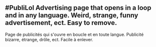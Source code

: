 #PubliLol
  Advertising page that opens in a loop and in any language. Weird, strange, funny advertisement, ect. Easy to remove.
  ----------------------------------------------------------------------------------------------------------------------
  Page de publicités qui s'ouvre en boucle et en toute langue. Publicité bizarre, étrange, drôle, ect. Facile à enlever.
